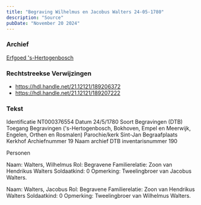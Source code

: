```yaml
---
title: "Begraving Wilhelmus en Jacobus Walters 24-05-1780"
description: "Source"
pubDate: "November 20 2024"
---
```


### Archief
[Erfgoed 's-Hertogenbosch](https://www.erfgoedshertogenbosch.nl/)

### Rechtstreekse Verwijzingen
- https://hdl.handle.net/21.12121/189206372
- https://hdl.handle.net/21.12121/189207222

### Tekst
Identificatie NT000376554
Datum 24/5/1780
Soort Begravingen (DTB)
Toegang Begravingen ('s-Hertogenbosch, Bokhoven, Empel en Meerwijk, Engelen, Orthen en Rosmalen)
Parochie/kerk Sint-Jan
Begraafplaats Kerkhof
Archiefnummer 19
Naam archief DTB
inventarisnummer 190

Personen

Naam:  Walters, Wilhelmus
Rol:  Begravene
Familierelatie:  Zoon van Hendrikus Walters
Soldaatkind:  0
Opmerking:  Tweelingbroer van Jacobus Walters. 

Naam:  Walters, Jacobus
Rol:  Begravene
Familierelatie:  Zoon van Hendrikus Walters
Soldaatkind:  0
Opmerking:  Tweelingbroer van Wilhelmus Walters.